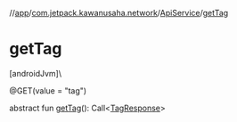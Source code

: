 //[app](../../../index.md)/[com.jetpack.kawanusaha.network](../index.md)/[ApiService](index.md)/[getTag](get-tag.md)

# getTag

[androidJvm]\

@GET(value = &quot;tag&quot;)

abstract fun [getTag](get-tag.md)(): Call&lt;[TagResponse](../../com.jetpack.kawanusaha.data/-tag-response/index.md)&gt;
